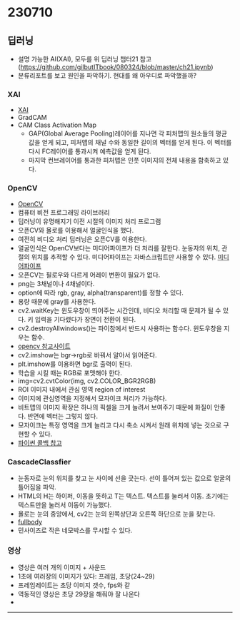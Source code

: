 # 230710

## 딥러닝

- 설명 가능한 AI(XAI), 모두를 위 딥러닝 챕터21 참고(https://github.com/gilbutITbook/080324/blob/master/ch21.ipynb)
- 분류리포트를 보고 원인을 파악하기. 현대를 왜 아우디로 파악했을까?

### XAI

- [XAI](../../../3-deep-learning/7-July/XAI/ch21.ipynb)
- GradCAM
- CAM Class Activation Map
  - GAP(Global Average Pooling)레이어를 지나면 각 피처맵의 원소들의 평균값을 얻게 되고, 피처맵의 채널 수와 동일한 길이의 벡터를 얻게 된다. 이 벡터를 다시 FC레이어를 통과시켜 예측값을 얻게 된다.
  - 마지막 컨브레이어를 통과한 피처맵은 인풋 이미지의 전체 내용을 함축하고 있다.

### OpenCV

- [OpenCV](../../../3-deep-learning/7-July/openCV/0.%20OpenCV기초.ipynb)
- 컴퓨터 비전 프로그래밍 라이브러리
- 딥러닝이 유명해지기 이전 시절의 이미지 처리 프로그램
- 오픈CV와 욜로를 이용해서 얼굴인식을 했다.
- 여전히 비디오 처리 딥러닝은 오픈CV를 이용한다.
- 얼굴인식은 OpenCV보다는 미디어파이프가 더 처리를 잘한다. 눈동자의 위치, 관절의 위치를 추적할 수 있다. 미디어파이프는 자바스크립트만 사용할 수 있다. [미디어파이프](https://yunwoong.tistory.com/90)
- 오픈CV는 필로우와 다르게 어레이 변환이 필요가 없다.
- png는 3채널이나 4채널이다.
- option에 따라 rgb, gray, alpha(transparent)를 정할 수 있다.
- 용량 때문에 gray를 사용한다.
- cv2.waitKey는 윈도우창이 띄어주는 시간인데, 비디오 처리할 때 문제가 될 수 있다. 키 입력을 기다렸다가 장면이 전환이 된다.
- cv2.destroyAllwindows()는 파이참에서 반드시 사용하는 함수다. 윈도우창을 지우는 함수.
- [opencv 참고사이트](https://076923.github.io/posts/Python-opencv-1/#opencv)
- cv2.imshow는 bgr->rgb로 바꿔서 알아서 읽어준다.
- plt.imshow를 이용하면 bgr로 출력이 된다.
- 학습을 시킬 때는 RGB로 포맷해야 한다.
- img=cv2.cvtColor(img, cv2.COLOR_BGR2RGB)
- ROI 이미지 내에서 관심 영역 region of interest
- 이미지에 관심영역을 지정해서 모자이크 처리가 가능하다.
- 비트맵의 이미지 확장은 하나의 픽셀을 크게 늘려서 보여주기 때문에 화질이 안좋다. 반면에 벡터는 그렇지 않다.
- 모자이크는 특정 영역을 크게 늘리고 다시 축소 시켜서 원래 위치에 넣는 것으로 구현할 수 있다.
- [파이썬 콜백 참고](https://scribblinganything.tistory.com/500)

### CascadeClassfier

- 눈동자로 눈의 위치를 찾고 눈 사이에 선을 긋는다. 선이 틀어져 있는 값으로 얼굴의 틀어짐을 파악.
- HTML의 H는 하이퍼, 이동을 뜻하고 T는 텍스트. 텍스트를 눌러서 이동. 초기에는 텍스트만을 눌러서 이동이 가능했다.
- 욜로는 눈의 중앙에서, cv2는 눈의 왼쪽상단과 오른쪽 하단으로 눈을 찾는다.
- [fullbody](https://blog.naver.com/PostView.naver?blogId=rhrkdfus&logNo=221512802945)
- 민사이즈로 작은 네모박스를 무시할 수 있다.

### 영상

- 영상은 여러 개의 이미지 + 사운드
- 1초에 여러장의 이미지가 있다: 프레임, 초당(24~29)
- 프레임레이트는 초당 이미지 갯수, fps와 같
- 역동적인 영상은 초당 29장을 해줘야 잘 나온다
-

---
